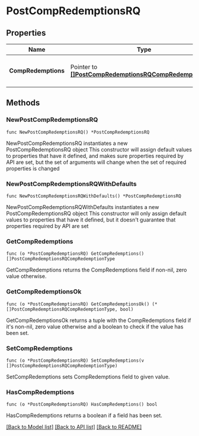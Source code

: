 # PostCompRedemptionsRQ

## Properties

Name | Type | Description | Notes
------------ | ------------- | ------------- | -------------
**CompRedemptions** | Pointer to [**[]PostCompRedemptionsRQCompRedemptionType**](PostCompRedemptionsRQCompRedemptionType.md) | Collection of Complimentary Redemptions for posting. | [optional] 

## Methods

### NewPostCompRedemptionsRQ

`func NewPostCompRedemptionsRQ() *PostCompRedemptionsRQ`

NewPostCompRedemptionsRQ instantiates a new PostCompRedemptionsRQ object
This constructor will assign default values to properties that have it defined,
and makes sure properties required by API are set, but the set of arguments
will change when the set of required properties is changed

### NewPostCompRedemptionsRQWithDefaults

`func NewPostCompRedemptionsRQWithDefaults() *PostCompRedemptionsRQ`

NewPostCompRedemptionsRQWithDefaults instantiates a new PostCompRedemptionsRQ object
This constructor will only assign default values to properties that have it defined,
but it doesn't guarantee that properties required by API are set

### GetCompRedemptions

`func (o *PostCompRedemptionsRQ) GetCompRedemptions() []PostCompRedemptionsRQCompRedemptionType`

GetCompRedemptions returns the CompRedemptions field if non-nil, zero value otherwise.

### GetCompRedemptionsOk

`func (o *PostCompRedemptionsRQ) GetCompRedemptionsOk() (*[]PostCompRedemptionsRQCompRedemptionType, bool)`

GetCompRedemptionsOk returns a tuple with the CompRedemptions field if it's non-nil, zero value otherwise
and a boolean to check if the value has been set.

### SetCompRedemptions

`func (o *PostCompRedemptionsRQ) SetCompRedemptions(v []PostCompRedemptionsRQCompRedemptionType)`

SetCompRedemptions sets CompRedemptions field to given value.

### HasCompRedemptions

`func (o *PostCompRedemptionsRQ) HasCompRedemptions() bool`

HasCompRedemptions returns a boolean if a field has been set.


[[Back to Model list]](../README.md#documentation-for-models) [[Back to API list]](../README.md#documentation-for-api-endpoints) [[Back to README]](../README.md)



